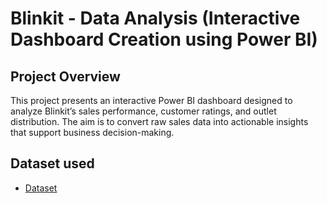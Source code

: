# Blinkit - Data Analysis (Interactive Dashboard Creation using Power BI)
## Project Overview
This project presents an interactive Power BI dashboard designed to analyze Blinkit’s sales performance, customer ratings, and outlet distribution. The aim is to convert raw sales data into actionable insights that support business decision-making.

## Dataset used
- <a href=" https://github.com/Ravinderkaur9914/Blinkit-dashboard">Dataset</a>
